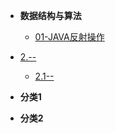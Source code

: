 * **数据结构与算法**
    * [01-JAVA反射操作](01-JAVA反射操作.md)
* [2.--](222)
    * [2.1--](2222)

* **分类1**

* **分类2**